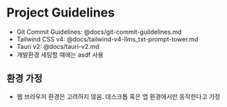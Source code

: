 # Project Guidelines

- Git Commit Guidelines: @docs/git-commit-guildelines.md
- Tailwind CSS v4: @docs/tailwind-v4-llms_txt-prompt-tower.md
- Tauri v2: @docs/tauri-v2.md
- 개발환경 세팅할 때에는 asdf 사용

## 환경 가정
- 웹 브라우저 환경은 고려하지 않음. 데스크톱 혹은 앱 환경에서만 동작한다고 가정